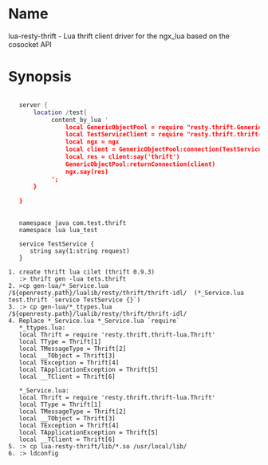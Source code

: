 Name
===
lua-resty-thrift - Lua thrift client driver for the ngx_lua based on the cosocket API

Synopsis
===

```lua

   server {
       location /test{
            content_by_lua '
                local GenericObjectPool = require "resty.thrift.GenericObjectPool"
                local TestServiceClient = require "resty.thrift.thrift-idl.lua_test_TestService"
                local ngx = ngx
                local client = GenericObjectPool:connection(TestServiceClient,'127.0.0.1',9090)
                local res = client:say('thrift')
                GenericObjectPool:returnConnection(client)
                ngx.say(res)
            ';
       }
   
   }
   
```

```thrift
   namespace java com.test.thrift
   namespace lua lua_test

   service TestService {
      string say(1:string request)
   }
```
	1. create thrift lua cilet (thrift 0.9.3) 
	   :> thrift gen -lua tets.thrift
	2. >cp gen-lua/*_Service.lua /${openresty.path}/lualib/resty/thrift/thrift-idl/  (*_Service.lua test.thrift `service TestService {}`)
	3. :> cp gen-lua/*_ttypes.lua /${openresty.path}/lualib/resty/thrift/thrift-idl/
	4. Replace *_Service.lua *_Service.lua `require`
	   *_ttypes.lua:
	   local Thrift = require 'resty.thrift.thrift-lua.Thrift'
       local TType = Thrift[1]
       local TMessageType = Thrift[2]
       local __TObject = Thrift[3]
       local TException = Thrift[4]
       local TApplicationException = Thrift[5]
       local __TClient = Thrift[6]
       
       *_Service.lua:
       local Thrift = require 'resty.thrift.thrift-lua.Thrift'
       local TType = Thrift[1]
       local TMessageType = Thrift[2]
       local __TObject = Thrift[3]
       local TException = Thrift[4]
       local TApplicationException = Thrift[5]
       local __TClient = Thrift[6]
	5. :> cp lua-resty-thrift/lib/*.so /usr/local/lib/
	6. :> ldconfig
	
       

